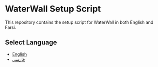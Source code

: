 # WaterWall Setup Script

This repository contains the setup script for WaterWall in both English and Farsi.

## Select Language

- [English](README_en.md)
- [فارسی](README_fa.md)
